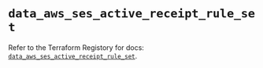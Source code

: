 # `data_aws_ses_active_receipt_rule_set`

Refer to the Terraform Registory for docs: [`data_aws_ses_active_receipt_rule_set`](https://registry.terraform.io/providers/hashicorp/aws/5.6.2/docs/data-sources/ses_active_receipt_rule_set).
